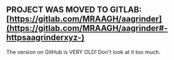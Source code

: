 ## PROJECT WAS MOVED TO GITLAB: [https://gitlab.com/MRAAGH/aagrinder](https://gitlab.com/MRAAGH/aagrinder#-httpsaagrinderxyz-)

The version on GitHub is VERY OLD! Don't look at it too much.
